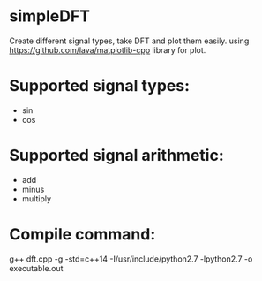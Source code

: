 # simpleDFT

Create different signal types, take DFT and plot them easily.
using https://github.com/lava/matplotlib-cpp library for plot.

# Supported signal types:
- sin
- cos

# Supported signal arithmetic:
- add
- minus
- multiply

# Compile command:
g++ dft.cpp -g -std=c++14 -I/usr/include/python2.7 -lpython2.7 -o executable.out
